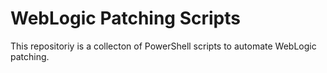 # WebLogic Patching Scripts

This repositoriy is a collecton of PowerShell scripts to automate WebLogic patching. 

